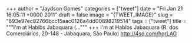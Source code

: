 
+++
author = "Jaydson Gomes"
categories = ["tweet"]
date = "Fri Jan 21 16:05:11 +0000 2011"
draft = false
image = "{TWEET_IMAGE}"
slug = "693e97ec82766bcc15aac0126a4dd00898219514"
tags = ["tweet"]
title = """I'm at Habibs Jabaquara (..."""
+++
I'm at Habibs Jabaquara (R. dos Comerciários, 20-148 - Jabaquara, São Paulo) http://4sq.com/hqrLAG
